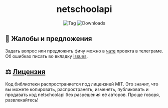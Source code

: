 <h1 align="center">netschoolapi</h1>

<p align="center">
  <img src="https://img.shields.io/github/v/tag/nm17/netschoolapi" alt="Tag">
  <img src="https://img.shields.io/pypi/dm/netschoolapi" alt="Downloads">
</p>


## :handshake: Жалобы и предложения

Задать вопрос или предложить фичу можно в [чате](https://t.me/netschoolapi) проекта в телеграме.
Об ошибках писать во вкладку [issues](https://github.com/nm17/netschoolapi/issues).


## :balance_scale: [Лицензия](LICENSE)

Код библиотеки распространяется под лицензией MIT.
Это значит, что вы можете копировать, распространять, изменять, публиковать и продавать код netschoolapi
без разрешения её авторов. Проще говоря, развлекайтесь!
